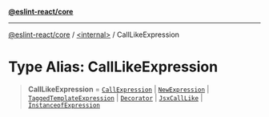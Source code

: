 [**@eslint-react/core**](../../README.md)

***

[@eslint-react/core](../../README.md) / [\<internal\>](../README.md) / CallLikeExpression

# Type Alias: CallLikeExpression

> **CallLikeExpression** = [`CallExpression`](../interfaces/CallExpression-1.md) \| [`NewExpression`](../interfaces/NewExpression-1.md) \| [`TaggedTemplateExpression`](../interfaces/TaggedTemplateExpression-1.md) \| [`Decorator`](../interfaces/Decorator-1.md) \| [`JsxCallLike`](JsxCallLike.md) \| [`InstanceofExpression`](../interfaces/InstanceofExpression.md)
